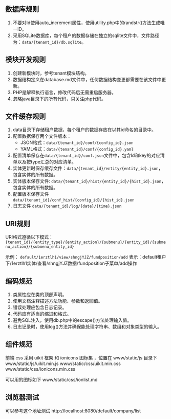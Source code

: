 ## 数据库规则
1. 不要对Id使用auto_increment属性，使用utility.php中的randstr()方法生成唯一ID。
2. 采用SQLite数据库，每个租户的数据存储在独立的sqlite文件中，文件路径为：`data/{tenant_id}/db.sqlite`。

## 模块开发规则
1. 创建新模块时，参考tenant模块结构。
2. 数据结构定义在database.md文件中，任何数据结构变更都需要在该文件中更新。
3. PHP是解释执行语言，修改代码后无需重启服务器。
4. 忽略java目录下的所有代码，只关注php代码。

## 文件缓存规则
1. data目录下存储租户数据，每个租户的数据存放在以其id命名的目录中。
2. 配置数据保存两个文件版本：
   - JSON格式：`data/{tenant_id}/conf/{config_id}.json`
   - YAML格式：`data/{tenant_id}/conf/{config_id}.yaml`
3. 配置清单保存在`data/{tenant_id}/conf.json`文件中，包含Id和key的对应清单以及按type汇总的对应清单。
4. 实体更新时保存缓存文件：`data/{tenant_id}/entity/{entity_id}.json`，包含实体的所有数据。
5. 实体版本保存文件: `data/{tenant_id}/hist/{entity_id}/{hist_id}.json`，包含实体的所有数据。
6. 配置版本保存文件 `data/{tenant_id}/conf_hist/{config_id}/{hist_id}.json`
7. 日志文件 `data/{tenant_id}/log/{date}/{time}.json` 

## URI规则
URI格式遵循以下模式：
`{tenant_id}/{entity_type}/{entity_action}/{submenu}/{entity_id}/{submenu_action}/{submenu_entity_id}`

示例：
`default/1erztlh1/view/shngjYJZ/fundposition/add`
表示：default租户下/1erztlh1实体/查看/shngjYJZ数据/fundposition子菜单/add操作

## 编码规范
1. 类属性应在类的顶部声明。
2. 使用文档注释描述方法功能、参数和返回值。
3. 错误处理应包含日志记录。
4. 代码应有适当的缩进和格式。
5. 避免SQL注入，使用db.php中的escape()方法处理输入值。
6. 日志记录时，使用log()方法并确保能处理字符串、数组和对象类型的输入。

## 组件规范
前端 css 采用 uikit 框架 和 ionicons 图标集 ，位置在 www/static/js 目录下
   www/static/js/uikit.min.js
   www/static/css/uikit.min.css
   www/static/css/ionicons.min.css

可以用的图标如下
  www/static/css/ionlist.md


## 浏览器测试
可以参考这个地址测试
http://localhost:8080/default/company/list
